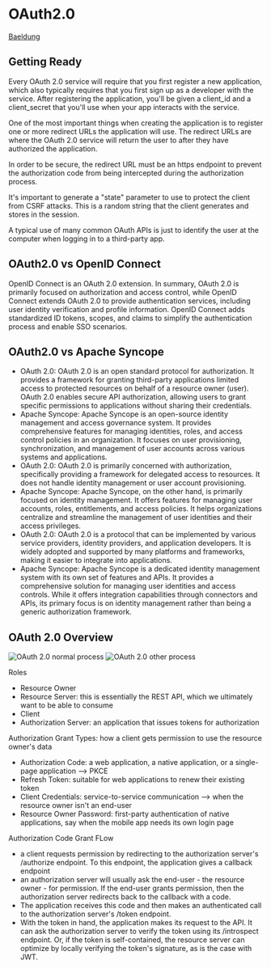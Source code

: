 # OAuth2.0
[Baeldung](https://www.baeldung.com/java-ee-oauth2-implementation)
## Getting Ready
Every OAuth 2.0 service will require that you first register a new application, which also typically requires that you
first sign up as a developer with the service. After registering the application, you'll be given a client_id and a
client_secret that you'll use when your app interacts with the service.

One of the most important things when creating the application is to register one or more redirect URLs the application
will use. The redirect URLs are where the OAuth 2.0 service will return the user to after they have authorized the
application.

In order to be secure, the redirect URL must be an https endpoint to prevent the authorization code from being intercepted
during the authorization process.

It's important to generate a "state" parameter to use to protect the client from CSRF attacks. This is a random string
that the client generates and stores in the session.

A typical use of many common OAuth APIs is just to identify the user at the computer when logging in to a third-party app.

## OAuth2.0 vs OpenID Connect
OpenID Connect is an OAuth 2.0 extension. In summary, OAuth 2.0 is primarily focused on authorization and access control,
while OpenID Connect extends OAuth 2.0 to provide authentication services, including user identity verification and
profile information. OpenID Connect adds standardized ID tokens, scopes, and claims to simplify the authentication
process and enable SSO scenarios.

## OAuth2.0 vs Apache Syncope
* OAuth 2.0: OAuth 2.0 is an open standard protocol for authorization. It provides a framework for granting third-party
  applications limited access to protected resources on behalf of a resource owner (user).
  OAuth 2.0 enables secure API authorization, allowing users to grant specific permissions to applications without
  sharing their credentials.
* Apache Syncope: Apache Syncope is an open-source identity management and access governance system. It provides
  comprehensive features for managing identities, roles, and access control policies in an organization.
  It focuses on user provisioning, synchronization, and management of user accounts across various systems and applications.
* OAuth 2.0: OAuth 2.0 is primarily concerned with authorization, specifically providing a framework for delegated
  access to resources. It does not handle identity management or user account provisioning.
* Apache Syncope: Apache Syncope, on the other hand, is primarily focused on identity management. It offers features
  for managing user accounts, roles, entitlements, and access policies. It helps organizations centralize and
  streamline the management of user identities and their access privileges.
* OAuth 2.0: OAuth 2.0 is a protocol that can be implemented by various service providers, identity providers, and
  application developers. It is widely adopted and supported by many platforms and frameworks, making it easier to
  integrate into applications.
* Apache Syncope: Apache Syncope is a dedicated identity management system with its own set of features and APIs.
  It provides a comprehensive solution for managing user identities and access controls. While it offers integration
  capabilities through connectors and APIs, its primary focus is on identity management rather than being a generic
  authorization framework.

## OAuth 2.0 Overview
![OAuth 2.0 normal process](https://assets.digitalocean.com/articles/oauth/abstract_flow.png)
![OAuth 2.0 other process](https://www.baeldung.com/wp-content/uploads/2019/07/bael-1239-image-simple-1-1024x858-768x644.png)

Roles
* Resource Owner
* Resource Server: this is essentially the REST API, which we ultimately want to be able to consume
* Client
* Authorization Server: an application that issues tokens for authorization

Authorization Grant Types: how a client gets permission to use the resource owner's data
* Authorization Code: a web application, a native application, or a single-page application --> PKCE
* Refresh Token: suitable for web applications to renew their existing token
* Client Credentials: service-to-service communication --> when the resource owner isn't an end-user
* Resource Owner Password: first-party authentication of native applications, say when the mobile app needs
  its own login page

Authorization Code Grant FLow
* a client requests permission by redirecting to the authorization server's /authorize endpoint. To this endpoint,
  the application gives a callback endpoint
* an authorization server will usually ask the end-user - the resource owner - for permission. If the end-user
  grants permission, then the authorization server redirects back to the callback with a code.
* The application receives this code and then makes an authenticated call to the authorization server's /token endpoint.
* With the token in hand, the application makes its request to the API. It can ask the authorization server to verify
  the token using its /introspect endpoint. Or, if the token is self-contained, the resource server can optimize by locally
  verifying the token's signature, as is the case with JWT.

## 